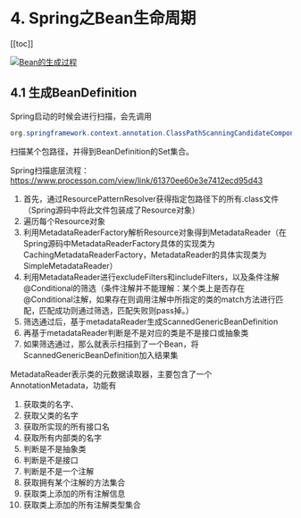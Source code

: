 # 4. Spring之Bean生命周期
[[toc]]

<a data-fancybox title="Bean的生成过程" href="./image/beancreate.jpg.jpg">![Bean的生成过程](./image/beancreate.jpg.jpg)</a>

## 4.1  生成BeanDefinition

Spring启动的时候会进行扫描，会先调用
```java
org.springframework.context.annotation.ClassPathScanningCandidateComponentProvider#scanCandidateComponents(String basePackage)
```
扫描某个包路径，并得到BeanDefinition的Set集合。

Spring扫描底层流程：https://www.processon.com/view/link/61370ee60e3e7412ecd95d43

1. 首先，通过ResourcePatternResolver获得指定包路径下的所有.class文件（Spring源码中将此文件包装成了Resource对象）
2. 遍历每个Resource对象
3. 利用MetadataReaderFactory解析Resource对象得到MetadataReader（在Spring源码中MetadataReaderFactory具体的实现类为CachingMetadataReaderFactory，MetadataReader的具体实现类为SimpleMetadataReader）
4. 利用MetadataReader进行excludeFilters和includeFilters，以及条件注解@Conditional的筛选（条件注解并不能理解：某个类上是否存在@Conditional注解，如果存在则调用注解中所指定的类的match方法进行匹配，匹配成功则通过筛选，匹配失败则pass掉。）
5. 筛选通过后，基于metadataReader生成ScannedGenericBeanDefinition
6. 再基于metadataReader判断是不是对应的类是不是接口或抽象类
7. 如果筛选通过，那么就表示扫描到了一个Bean，将ScannedGenericBeanDefinition加入结果集

MetadataReader表示类的元数据读取器，主要包含了一个AnnotationMetadata，功能有
1. 获取类的名字、
2. 获取父类的名字
3. 获取所实现的所有接口名
4. 获取所有内部类的名字
5. 判断是不是抽象类
6. 判断是不是接口
7. 判断是不是一个注解
8. 获取拥有某个注解的方法集合
9. 获取类上添加的所有注解信息
10. 获取类上添加的所有注解类型集合